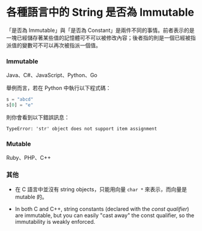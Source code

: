 # 各種語言中的 String 是否為 Immutable

「是否為 Immutable」與「是否為 Constant」是兩件不同的事情。前者表示的是一塊已經儲存著某些值的記憶體可不可以被修改內容；後者指的則是一個已經被指派值的變數可不可以再次被指派一個值。

### Immutable

Java、C#、JavaScript、Python、Go

舉例而言，若在 Python 中執行以下程式碼：

```Python
s = "abcd"
s[0] = "e"
```

則你會看到以下錯誤訊息：

```plaintext
TypeError: 'str' object does not support item assignment
```

### Mutable

Ruby、PHP、C++

### 其他

- 在 C 語言中並沒有 string objects，只能用向量 `char *` 來表示，而向量是 mutable 的。

- In both C and C++, string constants (declared with the *const qualifier*) are immutable, but you can easily "cast away" the const qualifier, so the immutability is weakly enforced.
